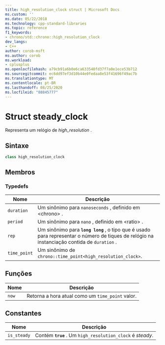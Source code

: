```yaml
---
title: high_resolution_clock struct | Microsoft Docs
ms.custom: ''
ms.date: 05/22/2018
ms.technology: cpp-standard-libraries
ms.topic: reference
f1_keywords:
- chrono/std::chrono::high_resolution_clock
dev_langs:
- C++
author: corob-msft
ms.author: corob
ms.workload:
- cplusplus
ms.openlocfilehash: a79cb91a6b0e6ca633540fd37f7a0e1ece53b712
ms.sourcegitcommit: ec6dd97ef3d10b44e0fedaa8e53f41696f49ac7b
ms.translationtype: MT
ms.contentlocale: pt-BR
ms.lasthandoff: 08/25/2020
ms.locfileid: "88845777"
---
```

# <a name="steady_clock-struct"></a>Struct steady_clock

Representa um relógio de *high_resolution* .

## <a name="syntax"></a>Sintaxe

```cpp
class high_resolution_clock
```

## <a name="members"></a>Membros

### <a name="typedefs"></a>Typedefs

|Nome|Descrição|
|----------|-----------------|
|`duration`|Um sinônimo para `nanoseconds` , definido em \<chrono> .|
|`period`|Um sinônimo para `nano` , definido em \<ratio> .|
|`rep`|Um sinônimo para **`long long`** , o tipo que é usado para representar o número de tiques de relógio na instanciação contida de `duration` .|
|`time_point`|Um sinônimo de `chrono::time_point<high_resolution_clock>`.|

## <a name="functions"></a>Funções

|Nome|Descrição|
|-|-|
|`now`|Retorna a hora atual como um `time_point` valor.|

## <a name="constants"></a>Constantes

|Nome|Descrição|
|----------|-----------------|
|`is_steady`|Contém **`true`** . Um `high_resolution_clock` é *steady*.|
